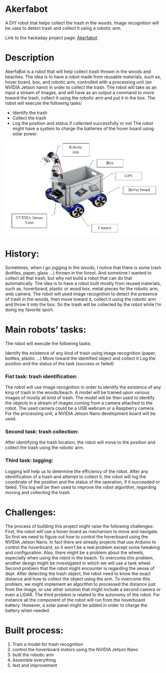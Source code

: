 # Akerfabot
A DIY robot that helps collect the trash in the woods. Image recognition will be uses to detect trash and collect it using a robotic arm.

Link to the hackaday project page: [Akerfabot](https://hackaday.io/project/184940-akerfabot)
# Description
AkerfaBot is a robot that will help collect trash thrown in the woods and beaches. The idea is to have a robot made from reusable materials, such as, hover board, box, and robotic arm, controlled with a processing unit (an NVIDIA Jetson nano) in order to collect the trash.
The robot will take as an input a stream of images, and will have as an output a command to move toward the trash, collect it using the robotic arm and put it in the box.
The robot will execute the following tasks:

* Identify the trash
* Collect the trash
* Log the position and status if collected successfully or not
The robot might have a system to charge the batteries of the hover board using solar power.

![The robot architecture](idea_.png)
# History:
Sometimes, when I go jogging in the woods, I notice that there is some trash (bottles, paper, glass ...) thrown in the forest. And sometime I wanted to collect all that trash, but why not build a robot that can do that automatically. The idea is to have a robot built mostly from reused materials, such as, hoverboard, plastic or wood box, metal pieces for the robotic arm, web camera. The robot will used image recognition to detect the presence of trash in the woods, then move toward it, collect it using the robotic arm and throw it into the box. So the trash will be collected by the robot while I’m doing my favorite sport.

# Main robots’ tasks:
The robot will execute the following tasks:

Identify the existence of any kind of trash using image recognition (paper, bottles, plastic …)
Move toward the identified object and collect it
Log the position and the status of the task (success or failed)
### Fist task: trash identification:
The robot will use image recognition in order to identify the existence of any king of trash in the woods/beach. A model will be trained upon various images of mostly all kind of trash. The model will be then used to identify the objects in a stream of images coming from a camera attached to the robot. The used camera could be a USB webcam or a Raspberry camera. For the processing unit, a NVIDIA Jetson Nano development board will be used.

### Second task: trash collection:
After identifying the trash location, the robot will move to the position and collect the trash using the robotic arm.

### Third task: logging:
Logging will help us to determine the efficiency of the robot. After any identification of a trash and attempt to collect it, the robot will log the coordinate of the position and the status of the operation, if it succeeded or failed.
This log will be then used to improve the robot algorithm, regarding moving and collecting the trash.

# Challenges:
The process of building this project might raise the following challenges:
First, the robot will use a hover board as mechanism to move and navigate. So first we need to figure out how to control the hoverboard using the NVIDIA Jetson Nano. In fact there are already projects that use Arduino to control the hoverboard, so it won’t be a real problem except some tweaking and configuration. Also, there might be a problem about the wheels, especially when using the robot in the beach. To overcome this problem, another design might be investigated in which we will use a tank wheel.
Second problem that the robot might encounter is regarding the sense of dept. After detecting the trash object, the robot need to know the exact distance and how to collect the object using the arm. To overcome this problem, we might implement an algorithm to processed the distance just from the image, or use other solution that might include a second camera or even a LIDAR.
The third problem is related to the autonomy of the robot. For instance all the component of the robot will run from the hoverboard battery. However, a solar panel might be added in order to charge the battery when needed.

# Built process:
1. Train a model for trash recognition
2. control the hoverboard motors using the NVIDIA Jetson Nano
3. built the robotic arm
4. Assemble everything
5. test and improvement

